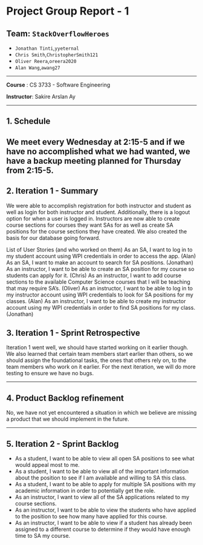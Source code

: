 # Project Group Report - 1

## Team: `StackOverflowHeroes`

* `Jonathan Tinti`,`yyeternal`
* `Chris Smith`,`ChristopherSmith121`
* `Oliver Reera`,`oreera2020`
* `Alan Wang`,`awang27`

---
**Course** : CS 3733 - Software Engineering

**Instructor**: Sakire Arslan Ay

----
## 1. Schedule

 We meet every Wednesday at 2:15-5 and if we have no accomplished what we had wanted, we have a backup meeting planned for Thursday from 2:15-5. 
----
## 2. Iteration 1 - Summary

 We were able to accomplish registration for both instructor and student as well as login for both instructor and student. Additionally, there is a logout option for when a user is logged in. Instructors are now able to create course sections for courses they want SAs for as well as create SA positions for the course sections they have created. We also created the basis for our database going forward. 

 List of User Stories (and who worked on them)
 As an SA, I want to log in to my student account using WPI credentials in order to access the app. (Alan)
 As an SA, I want to make an account to search for SA positions. (Jonathan)
 As an instructor, I want to be able to create an SA position for my course so students can apply for it. (Chris)
 As an instructor, I want to add course sections to the available Computer Science courses that I will be teaching that may require SA’s. (Oliver)
 As an instructor, I want to be able to log in to my instructor account using WPI credentials to look for SA positions for my classes. (Alan)
 As an instructor, I want to be able to create my instructor account using my WPI credentials in order to find SA positions for my class. (Jonathan)
## 3. Iteration 1 - Sprint Retrospective

 Iteration 1 went well, we should have started working on it earlier though. We also learned that certain team members start earlier than others, so we should assign the foundational tasks, the ones that others rely on, to the team members who work on it earlier. For the next iteration, we will do more testing to ensure we have no bugs. 

----
## 4. Product Backlog refinement
No, we have not yet encountered a situation in which we believe are missing a product that we should implement in the future.

----
## 5. Iteration 2 - Sprint Backlog
 * As a student, I want to be able to view all open SA positions to see what would appeal most to me.
 * As a student, I want to be able to view all of the important information about the position to see if I am available and willing to SA this class. 
 * As a student, I want to be able to apply for multiple SA positions with my academic information in order to potentially get the role. 
 * As an instructor, I want to view all of the SA applications related to my course sections. 
 * As an instructor, I want to be able to view the students who have applied to the position to see how many have applied for this course. 
 * As an instructor, I want to be able to view if a student has already been assigned to a different course to determine if they would have enough time to SA my course. 
